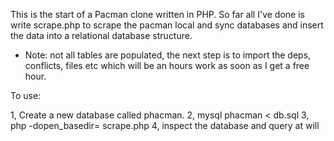 This is the start of a Pacman clone written in PHP.  So far all I've done is write scrape.php to scrape the pacman local and sync databases and insert the data into a relational database structure.

* Note: not all tables are populated, the next step is to import the deps, conflicts, files etc which will be an hours work as soon as I get a free hour.

To use:

1, Create a new database called phacman.
2, mysql phacman < db.sql
3, php -dopen_basedir= scrape.php 
4, inspect the database and query at will
